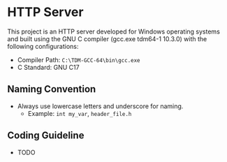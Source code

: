# HTTP Server

This project is an HTTP server developed for Windows operating systems and built using the GNU C compiler (gcc.exe tdm64-1 10.3.0) with the following configurations:

- Compiler Path: `C:\TDM-GCC-64\bin\gcc.exe`
- C Standard: GNU C17

## Naming Convention

- Always use lowercase letters and underscore for naming.
  - Example: `int my_var`, `header_file.h`

## Coding Guideline

- TODO
